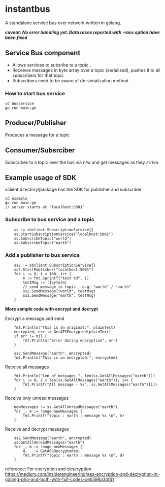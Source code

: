 # instantbus
A standalone service bus over network written in golang.

**_caveat: No error handling yet. Data races reported with -race option have been fixed_** 

## Service Bus component
- Allows services to subsribe to a topic .
- Receives messages in byte array over a topic (serialized), pushes it to all subscribers for that topic
- Subscribers need to be aware of de-serialization method.
### How to start bus service
```
cd busservice
go run main.go
```

## Producer/Publisher
Produces a message for a topic

## Consumer/Subsrciber
Subscribes to a topic over the bus via n/w and get messages as they arrive.

## Example usage of SDK
sclient directory/package has the SDK for publisher and subscriber
```
cd example
go run main.go
// server starts at "localhost:5001"
```
### Subscribe to bus service and a topic
```
	ss := sbclient.SubscriptionService{}
 	ss.StartSubscriptionService("localhost:5001")
 	ss.SubscribeTopic("world")
	ss.SubscribeTopic("earth")
```
### Add a publisher to bus service
```
  	ss2 := sbclient.SubscriptionService{}
	ss2.StartPublisher("localhost:5001")
	for i := 0; i < 100; i++ {
		m := fmt.Sprintf("test %d", i)
		testMsg := []byte(m)
        // send message to topic , e.g: "world" / "earth"
		ss2.SendMessage("world", testMsg)
		ss2.SendMessage("earth", testMsg)
	}
```

**More sample code with encrypt and decrypt**

Encrypt a message and send
```
	fmt.Println("This is an original:", plainText)
	encrypted, err := GetAESEncrypted(plainText)
	if err != nil {
		fmt.Println("Error during encryption", err)
	}

	ss2.SendMessage("earth", encrypted)
	fmt.Println("This is an encrypted:", encrypted)
```
Receive all messages
```
	fmt.Println("len of messages ", len(ss.GetAllMessages("earth")))
	for i := 0; i < len(ss.GetAllMessages("earth")); i++ {
		fmt.Printf("All message - %s", ss.GetAllMessages("earth")[i])
	}

```
Receive only unread messages
```
	newMessages := ss.GetAllUnreadMessages("earth")
	for _, m := range newMessages {
		fmt.Printf("topic : earth : message %s \n", m)
	}
```
Receive and decrypt messages
```
	ss2.SendMessage("earth", encrypted)
	ss.GetAllUnreadMessages("earth")
	for _, m := range newMessages {
		d, _ := GetAESDecrypted(m)
		fmt.Printf("topic : earth : message %s \n", d)
	}
```
reference: For encryption and descryption https://medium.com/insiderengineering/aes-encryption-and-decryption-in-golang-php-and-both-with-full-codes-ceb598a34f41

